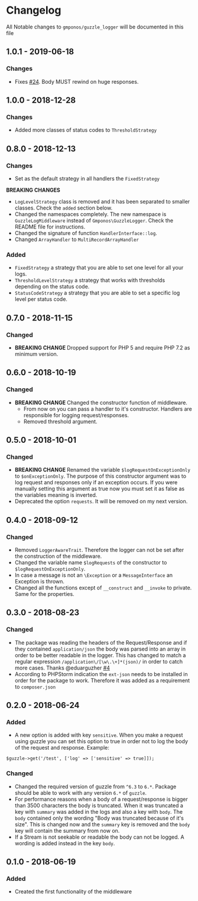 # Changelog

All Notable changes to `gmponos/guzzle_logger` will be documented in this file

## 1.0.1 - 2019-06-18

### Changes
- Fixes [#24](https://github.com/gmponos/guzzle-log-middleware/issues/24). Body MUST rewind on huge responses.

## 1.0.0 - 2018-12-28

### Changes
- Added more classes of status codes to `ThresholdStrategy`

## 0.8.0 - 2018-12-13

### Changes

- Set as the default strategy in all handlers the `FixedStrategy`

**BREAKING CHANGES**
 
- `LogLevelStrategy` class is removed and it has been separated to smaller classes.
Check the `added` section below.
- Changed the namespaces completely. The new namespace is `GuzzleLogMiddleware` instead of `Gmponos\GuzzleLogger`.
Check the README file for instructions.
- Changed the signature of function `HandlerInterface::log`.
- Changed `ArrayHandler` to `MultiRecordArrayHandler`  

### Added
- `FixedStrategy` a strategy that you are able to set one level for all your logs.
- `ThresholdLevelStrategy` a strategy that works with thresholds depending on the status code. 
- `StatusCodeStrategy` a strategy that you are able to set a specific log level per status code.

## 0.7.0 - 2018-11-15

### Changed
- **BREAKING CHANGE** Dropped support for PHP 5 and require PHP 7.2 as minimum version.

## 0.6.0 - 2018-10-19

### Changed
- **BREAKING CHANGE** Changed the constructor function of middleware.
    - From now on you can pass a handler to it's constructor. Handlers are responsible for logging request/responses.
    - Removed threshold argument.

## 0.5.0 - 2018-10-01

### Changed
- **BREAKING CHANGE** Renamed the variable `$logRequestOnExceptionOnly` to `$onExceptionOnly`. The purpose of this constructor argument was 
to log request and responses only if an exception occurs. If you were manually setting this argument as true now you must set it
as false as the variables meaning is inverted.
- Deprecated the option `requests`. It will be removed on my next version.

## 0.4.0 - 2018-09-12

### Changed
- Removed `LoggerAwareTrait`. Therefore the logger can not be set after the construction of the middleware.
- Changed the variable name `$logRequests` of the constructor to `$logRequestOnExceptionOnly`.
- In case a message is not an `\Exception` or a `MessageInterface` an Exception is thrown.
- Changed all the functions except of `__construct` and `__invoke` to private. Same for the properties.

## 0.3.0 - 2018-08-23

### Changed
- The package was reading the headers of the Request/Response and if they contained `application/json` the body
was parsed into an array in order to be better readable in the logger. This has changed to match a regular expression
`/application\/[\w\.\+]*(json)/` in order to catch more cases. Thanks @eduarguzher [#4](https://github.com/gmponos/Guzzle-logger/pull/4)
- According to PHPStorm indication the `ext-json` needs to be installed in order for the package to work. Therefore
it was added as a requirement to `composer.json`

## 0.2.0 - 2018-06-24

### Added
- A new option is added with key `sensitive`. When you make a request using guzzle you can set this option to true
in order not to log the body of the request and response. Example:

```
$guzzle->get('/test', ['log' => ['sensitive' => true]]); 
```

### Changed
- Changed the required version of guzzle from `^6.3` to `6.*`. Package should be able to work with any version `6.*` of `guzzle`.  
- For performance reasons when a body of a request/response is bigger than 3500 characters the body is truncated.
When it was truncated a key with `summary` was added in the logs and also a key with `body`. The `body` contained only 
the wording "Body was truncated because of it's size". This is changed now and the `summary` key is removed and the `body` 
key will contain the summary from now on.
- If a Stream is not seekable or readable the body can not be logged. A wording is added instead in the key `body`.  

## 0.1.0 - 2018-06-19

### Added
- Created the first functionality of the middleware

